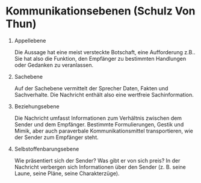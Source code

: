 # Kommunikationsebenen (Schulz Von Thun)

1. Appellebene
    
    Die Aussage hat eine meist versteckte Botschaft, eine Aufforderung z.B.. Sie hat also die Funktion, den Empfänger zu bestimmten Handlungen oder Gedanken zu veranlassen.
    
2. Sachebene
    
    Auf der Sachebene vermittelt der Sprecher Daten, Fakten und Sachverhalte. Die Nachricht enthält also eine wertfreie Sachinformation.
    
3. Beziehungsebene
    
    Die Nachricht umfasst Informationen zum Verhältnis zwischen dem Sender und dem Empfänger. Bestimmte Formulierungen, Gestik und Mimik, aber auch paraverbale Kommunikationsmittel transportieren, wie der Sender zum Empfänger steht.
    
4. Selbstoffenbarungsebene
    
    Wie präsentiert sich der Sender? Was gibt er von sich preis? In der Nachricht verbergen sich Informationen über den Sender (z. B. seine Laune, seine Pläne, seine Charakterzüge).